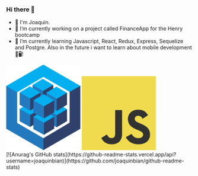 ### Hi there 👋
- 👋 I'm Joaquin.
- 🔭 I’m currently working on a project called FinanceApp for the Henry bootcamp
-  🌱 I’m currently learning Javascript, React, Redux, Express, Sequelize and Postgre. Also in the future i want to learn about mobile development 📱🖥️!
<div>
  <img src="logos/sequelizeLogo.png" width="200" display="inline" margin="20"/>
  <img src="logos/JavascriptLogo.png" width="200" display="inline" margin="20"/>
</div>
[![Anurag's GitHub stats](https://github-readme-stats.vercel.app/api?username=joaquinbian)](https://github.com/joaquinbian/github-readme-stats)
<!--
**joaquinbian/joaquinbian** is a ✨ _special_ ✨ repository because its `README.md` (this file) appears on your GitHub profile.

Here are some ideas to get you started:

- 🔭 I’m currently working on ...
- 🌱 I’m currently learning ...
- 👯 I’m looking to collaborate on ...
- 🤔 I’m looking for help with ...
- 💬 Ask me about ...
- 📫 How to reach me: ...
- 😄 Pronouns: ...
- ⚡ Fun fact: ...
-->
